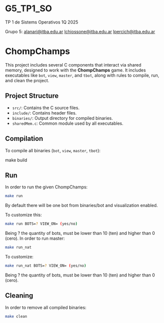 # G5_TP1_SO
TP 1 de Sistems Operativos 1Q 2025 

Grupo 5:
alanari@itba.edu.ar
lchiossone@itba.edu.ar
lpercich@itba.edu.ar

# ChompChamps

This project includes several C components that interact via shared memory, designed to work with the **ChompChamps** game. It includes executables like `bot`, `view`, `master`, and `tbot`, along with rules to compile, run, and clean the project.

## Project Structure

- `src/`: Contains the C source files.
- `include/`: Contains header files.
- `binaries/`: Output directory for compiled binaries.
- `sharedMem.c`: Common module used by all executables.

## Compilation

To compile all binaries (`bot`, `view`, `master`, `tbot`):

make build

## Run

In order to run the given ChompChamps:
```bash
make run
```
By default there will be one bot from binaries/bot and visualization enabled.

To customize this:
```bash
make run BOTS=? VIEW_ON= (yes/no)
```
Being ? the quantity of bots, must be lower than 10 (ten) and higher than 0 (cero).
In order to run master:
```bash
make run_nat
```
To customize:
```bash
make run_nat BOTS=? VIEW_ON= (yes/no)
```
Being ? the quantity of bots, must be lower than 10 (ten) and higher than 0 (cero).
## Cleaning

In order to remove all compiled binaries:
```bash
make clean
```
